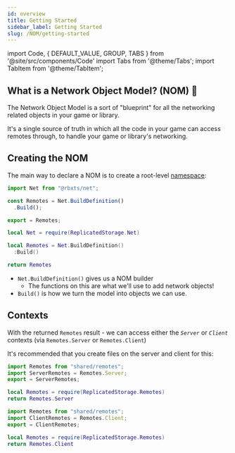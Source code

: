 ```yaml
---
id: overview
title: Getting Started
sidebar_label: Getting Started
slug: /NOM/getting-started
---
```

import Code, { DEFAULT_VALUE, GROUP, TABS } from '@site/src/components/Code'
import Tabs from '@theme/Tabs';
import TabItem from '@theme/TabItem';

## What is a Network Object Model? (NOM) 🐹
The Network Object Model is a sort of "blueprint" for all the networking related objects in your game or library.

It's a single source of truth in which all the code in your game can access remotes through, to handle your game or library's networking.

## Creating the NOM
<!-- To use definitions, you will need to create a script that is somewhere in `ReplicatedStorage` (or inside the library itself if you're doing it for a library). It needs to be accessible by both server scripts and client scripts.

The basic declaration of a definition script, is the following: -->

The main way to declare a NOM is to create a root-level [namespace](../API/Namespace):

<Tabs defaultValue={DEFAULT_VALUE} groupId={GROUP} values={TABS}>
  <TabItem value="ts">

```ts title="shared/remotes.ts"
import Net from "@rbxts/net";

const Remotes = Net.BuildDefinition()
  .Build();

export = Remotes;
```

  </TabItem>
  <TabItem value="luau">

```lua title="src/shared/remotes.lua"
local Net = require(ReplicatedStorage.Net)

local Remotes = Net.BuildDefinition()
  :Build()

return Remotes
```

  </TabItem>
</Tabs>

- `Net.BuildDefinition()` gives us a NOM builder
  - The functions on this are what we'll use to add network objects!
- `Build()` is how we turn the model into objects we can use.

## Contexts

With the returned `Remotes` result - we can access either the _`Server`_ or _`Client`_ contexts (via `Remotes.Server` or `Remotes.Client`)

It's recommended that you create files on the server and client for this:

<Tabs defaultValue={DEFAULT_VALUE} groupId={GROUP} values={TABS}>
  <TabItem value="ts">

```ts title="server/remotes.ts"
import Remotes from "shared/remotes";
import ServerRemotes = Remotes.Server;
export = ServerRemotes;
```

  </TabItem>
  <TabItem value="luau">

```lua title="src/server/remotes.lua"
local Remotes = require(ReplicatedStorage.Remotes)
return Remotes.Server
```

  </TabItem>
</Tabs>


<Tabs defaultValue={DEFAULT_VALUE} groupId={GROUP} values={TABS}>
  <TabItem value="ts">

```ts title="client/remotes.ts"
import Remotes from "shared/remotes";
import ClientRemotes = Remotes.Client;
export = ClientRemotes;
```

  </TabItem>
  <TabItem value="luau">

```lua title="src/client/remotes.lua"
local Remotes = require(ReplicatedStorage.Remotes)
return Remotes.Client
```

  </TabItem>
</Tabs>
